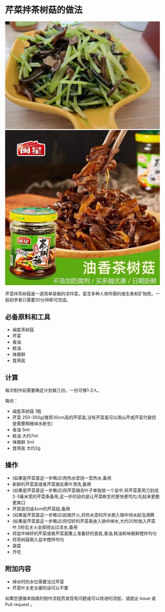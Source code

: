 # 芹菜拌茶树菇的做法

![芹菜拌茶树菇成品](./芹菜拌茶树菇.jpg)
![闽星茶树菇](./闽星茶树菇.jpg)

芹菜拌茶树菇是一道简单易做的凉拌菜。富含多种人体所需的维生素和矿物质。一般初学者只需要30分钟即可完成。

## 必备原料和工具

- 闽星茶树菇
- 芹菜
- 香油
- 蚝油
- 味极鲜
- 食用盐

## 计算

每次制作前需要确定计划做几份。一份可够1-2人。

每份：

- 闽星茶树菇 1瓶
- 芹菜 250-300g(推荐30cm高的芹菜苗,没有芹菜苗可以用山芹或芹菜代替但是需要稍微焯水断生)
- 香油 5ml
- 蚝油 大约7ml
- 味极鲜 3ml
- 食用盐 大约2g

## 操作

- (如果是芹菜苗这一步略过)用热水壶烧一壶热水,备用
- 新鲜的芹菜苗或者芹菜摘去黄叶清洗,备用
- (如果是芹菜苗这一步略过)将芹菜摘去叶子单独放一个盆中,将芹菜茎用刀划成2-3毫米宽的芹菜条备用,这一步的目的是让芹菜断生的更快更均匀,吃起来更脆更爽口
- 芹菜苗切成4cm的芹菜段,备用
- (如果是芹菜苗这一步略过)起锅开火,将热水壶的开水倒入锅中待水起泡沸腾
- (如果是芹菜苗这一步略过)将切好的芹菜条放入锅中焯水,大约20秒放入芹菜叶,5秒后关火全部捞出过凉水,备用
- 将盆中焯好的芹菜或者芹菜苗撒上准备好的食盐,香油,耗油和味极鲜搅拌均匀
- 将茶树菇倒入盆中搅拌均匀
- 装盘
- 开吃

## 附加内容

- 焯水时的水位需要没过芹菜
- 芹菜叶太老太硬的话可以不要

如果您遵循本指南的制作流程而发现有问题或可以改进的流程，请提出 Issue 或 Pull request 。


